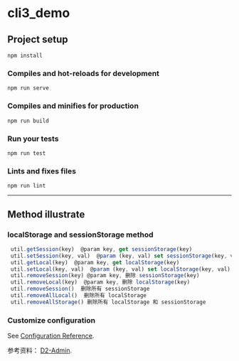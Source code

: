 # cli3_demo

## Project setup
```
npm install
```

### Compiles and hot-reloads for development
```
npm run serve
```

### Compiles and minifies for production
```
npm run build
```

### Run your tests
```
npm run test
```

### Lints and fixes files
```
npm run lint
```
----
## Method illustrate
### localStorage and sessionStorage method
``` js
 util.getSession(key)  @param key, get sessionStorage(key)
 util.setSession(key, val)  @param (key, val) set sessionStorage(key, val)
 util.getLocal(key)  @param key, get localStorage(key)
 util.setLocal(key, val)  @param (key, val) set localStorage(key, val)
 util.removeSession(key) @param key, 删除 sessionStorage(key)
 util.removeLocal(key)  @param key, 删除 localStorage(key)
 util.removeSession()  删除所有 sessionStorage
 util.removeAllLocal()  删除所有 localStorage
 util.removeAllStorage() 删除所有 localStorage 和 sessionStorage
```
### Customize configuration
See [Configuration Reference](https://cli.vuejs.org/config/).

参考资料： [D2-Admin](https://github.com/d2-projects/d2-admin).
